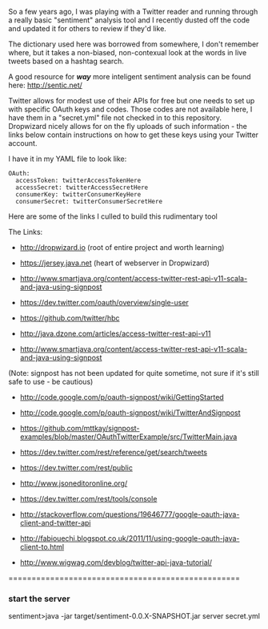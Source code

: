 So a few years ago, I was playing with a Twitter reader and running through a really basic "sentiment" analysis
tool and I recently dusted off the code and updated it for others to review if they'd like.

The dictionary used here was borrowed from somewhere, I don't remember where, but it takes a non-biased, non-contexual
look at the words in live tweets based on a hashtag search.

A good resource for **_way_** more inteligent sentiment analysis can be found here:
http://sentic.net/

Twitter allows for modest use of their APIs for free but one needs to set up with specific OAuth
keys and codes.  Those codes are not available here, I have them in a "secret.yml" file not checked in to
this repository.  Dropwizard nicely allows for on the fly uploads of such information - the links below contain
instructions on how to get these keys using your Twitter account.  

I have it in my YAML file to look like:

    OAuth:
      accessToken: twitterAccessTokenHere
      accessSecret: twitterAccessSecretHere
      consumerKey: twitterConsumerKeyHere
      consumerSecret: twitterConsumerSecretHere

Here are some of the links I culled to build this rudimentary tool

The Links:
- http://dropwizard.io (root of entire project and worth learning)
- https://jersey.java.net (heart of webserver in Dropwizard)

- http://www.smartjava.org/content/access-twitter-rest-api-v11-scala-and-java-using-signpost
- https://dev.twitter.com/oauth/overview/single-user
- https://github.com/twitter/hbc
- http://java.dzone.com/articles/access-twitter-rest-api-v11
- http://www.smartjava.org/content/access-twitter-rest-api-v11-scala-and-java-using-signpost

(Note: signpost has not been updated for quite sometime, not sure if it's still safe to use - be cautious)
- http://code.google.com/p/oauth-signpost/wiki/GettingStarted 
- http://code.google.com/p/oauth-signpost/wiki/TwitterAndSignpost
- https://github.com/mttkay/signpost-examples/blob/master/OAuthTwitterExample/src/TwitterMain.java

- https://dev.twitter.com/rest/reference/get/search/tweets
- https://dev.twitter.com/rest/public
- http://www.jsoneditoronline.org/
- https://dev.twitter.com/rest/tools/console
- http://stackoverflow.com/questions/19646777/google-oauth-java-client-and-twitter-api
- http://fabiouechi.blogspot.co.uk/2011/11/using-google-oauth-java-client-to.html
- http://www.wigwag.com/devblog/twitter-api-java-tutorial/

==================================================
### start the server
sentiment>java -jar target/sentiment-0.0.X-SNAPSHOT.jar server secret.yml


